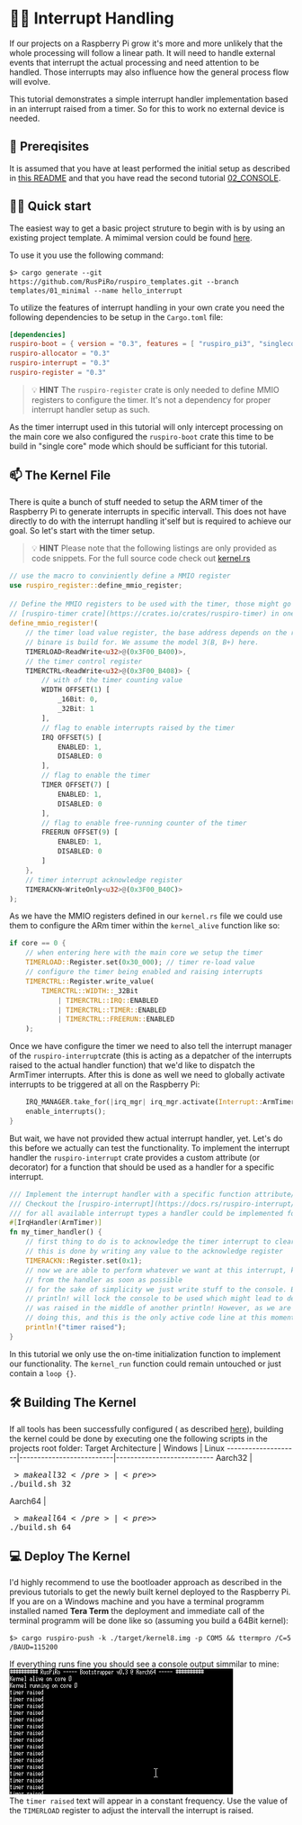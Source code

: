 # :man_teacher: Interrupt Handling

If our projects on a Raspberry Pi grow it's more and more unlikely that the whole processing will
follow a linear path. It will need to handle external events that interrupt the actual processing
and need attention to be handled. Those interrupts may also influence how the general process flow
will evolve.

This tutorial demonstrates a simple interrupt handler implementation based in an interrupt raised from
a timer. So for this to work no external device is needed.

## :ticket: Prereqisites
It is assumed that you have at least performed the initial setup as described in [this README](../README.md)
and that you have read the second tutorial [02_CONSOLE](../02_CONSOLE/README.md).

## :running_woman: Quick start
The easiest way to get a basic project struture to begin with is by using an existing project
template. A mimimal version could be found [here](https://github.com/RusPiRo/ruspiro_templates/tree/templates/01_minimal).

To use it you use the following command:
```
$> cargo generate --git https://github.com/RusPiRo/ruspiro_templates.git --branch templates/01_minimal --name hello_interrupt
```

To utilize the features of interrupt handling in your own crate you need the following dependencies
to be setup in the ``Cargo.toml`` file:
```toml
[dependencies]
ruspiro-boot = { version = "0.3", features = [ "ruspiro_pi3", "singlecore" ] }
ruspiro-allocator = "0.3"
ruspiro-interrupt = "0.3"
ruspiro-register = "0.3"
```

> :bulb: **HINT** The ``ruspiro-register`` crate is only needed to define MMIO registers to configure
> the timer. It's not a dependency for proper interrupt handler setup as such.

As the timer interrupt used in this tutorial will only intercept processing on the main core we also
configured the ``ruspiro-boot`` crate this time to be build in "single core" mode which should be
sufficiant for this tutorial. 

## :mailbox: The Kernel File

There is quite a bunch of stuff needed to setup the ARM timer of the Raspberry Pi to generate interrupts
in specific intervall. This does not have directly to do with the interrupt handling it'self but is
required to achieve our goal. So let's start with the timer setup.

> :bulb: **HINT** Please note that the following listings are only provided as code snippets. For the
> full source code check out [kernel.rs](./src/kernel.rs)

```rust
// use the macro to conviniently define a MMIO register
use ruspiro_register::define_mmio_register;

// Define the MMIO registers to be used with the timer, those might go into the
// [ruspiro-timer crate](https://crates.io/crates/ruspiro-timer) in one of the next releases.
define_mmio_register!(
    // the timer load value register, the base address depends on the raspberry model this
    // binare is build for. We assume the model 3(B, B+) here.
    TIMERLOAD<ReadWrite<u32>@(0x3F00_B400)>,
    // the timer control register
    TIMERCTRL<ReadWrite<u32>@(0x3F00_B408)> {
        // with of the timer counting value
        WIDTH OFFSET(1) [
            _16Bit: 0,
            _32Bit: 1
        ],
        // flag to enable interrupts raised by the timer
        IRQ OFFSET(5) [
            ENABLED: 1,
            DISABLED: 0
        ],
        // flag to enable the timer
        TIMER OFFSET(7) [
            ENABLED: 1,
            DISABLED: 0
        ],
        // flag to enable free-running counter of the timer
        FREERUN OFFSET(9) [
            ENABLED: 1,
            DISABLED: 0
        ]
    },
    // timer interrupt acknowledge register
    TIMERACKN<WriteOnly<u32>@(0x3F00_B40C)>
);
```

As we have the MMIO registers defined in our ``kernel.rs`` file we could use them to configure the
ARm timer within the ``kernel_alive`` function like so:
```rust
if core == 0 {
    // when entering here with the main core we setup the timer
    TIMERLOAD::Register.set(0x30_000); // timer re-load value
    // configure the timer being enabled and raising interrupts
    TIMERCTRL::Register.write_value(
        TIMERCTRL::WIDTH::_32Bit
            | TIMERCTRL::IRQ::ENABLED
            | TIMERCTRL::TIMER::ENABLED
            | TIMERCTRL::FREERUN::ENABLED
    );
```

Once we have configure the timer we need to also tell the interrupt manager of the ``ruspiro-interrupt``crate
(this is acting as a depatcher of the interrupts raised to the actual handler function) that we'd like to
dispatch the ArmTimer interrupts. After this is done as well we need to globally activate interrupts
to be triggered at all on the Raspberry Pi:
```rust
    IRQ_MANAGER.take_for(|irq_mgr| irq_mgr.activate(Interrupt::ArmTimer));
    enable_interrupts();
}
```

But wait, we have not provided thew actual interrupt handler, yet. Let's do this before we actually
can test the functionality. To implement the interrupt handler the ``ruspiro-interrupt`` crate provides
a custom attribute (or decorator) for a function that should be used as a handler for a specific interrupt.
```rust
/// Implement the interrupt handler with a specific function attribute/decorator
/// Checkout the [ruspiro-interrupt](https://docs.rs/ruspiro-interrupt/0.3.0/ruspiro_interrupt/irqtypes/enum.Interrupt.html) documentation
/// for all available interrupt types a handler could be implemented for
#[IrqHandler(ArmTimer)]
fn my_timer_handler() {
    // first thing to do is to acknowledge the timer interrupt to clear the interrupt line
    // this is done by writing any value to the acknowledge register
    TIMERACKN::Register.set(0x1);
    // now we are able to perform whatever we want at this interrupt, keeping in mind to return
    // from the handler as soon as possible
    // for the sake of simplicity we just write stuff to the console. BUT be careful:
    // println! will lock the console to be used which might lead to deadlocks in case this interrupt
    // was raised in the middle of another println! However, as we are sure there is no other core
    // doing this, and this is the only active code line at this moment we are on the safe side...
    println!("timer raised");
}
```

In this tutorial we only use the on-time initialization function to implement our functionality. The ``kernel_run`` function could remain untouched or just contain a ``loop {}``.

## :hammer_and_wrench: Building The Kernel

If all tools has been successfully configured ( as described [here](../README.md)), building the
kernel could be done by executing one the following scripts in the projects root folder:
Target Architecture | Windows                  | Linux
--------------------|--------------------------|---------------------------
Aarch32             | <pre>$> make all32</pre> | <pre>$> ./build.sh 32</pre>
Aarch64             | <pre>$> make all64</pre> | <pre>$> ./build.sh 64</pre>

## :computer: Deploy The Kernel

I'd highly recommend to use the bootloader approach as described in the previous tutorials to get the
newly built kernel deployed to the Raspberry Pi. If you are on a Windows machine and you have a terminal
programm installed named **Tera Term** the deployment and immediate call of the terminal programm will
be done like so (assuming you build a 64Bit kernel):
```
$> cargo ruspiro-push -k ./target/kernel8.img -p COM5 && ttermpro /C=5 /BAUD=115200
```

If everything runs fine you should see a console output simmilar to mine:<br>
<img src="./console_a64.png" alt="expected console output, when built for Aarch64"/><br>
The ``timer raised`` text will appear in a constant frequency. Use the value of the ``TIMERLOAD``
register to adjust the intervall the interrupt is raised.
